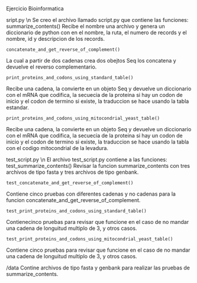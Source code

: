 Ejercicio Bioinformatica 

sript.py \n
Se creo el archivo llamado script.py que contiene las funciones:
    summarize_contents()
Recibe el nombre una archivo y genera un diccionario de python con en el nombre, la ruta, el numero de records y el nombre, id y descripcion de los records.

    concatenate_and_get_reverse_of_complement()
La cual a partir de dos cadenas crea dos obejtos Seq los concatena y devuelve el reverso complementario.

    print_proteins_and_codons_using_standard_table()
Recibe una cadena, la convierte en un objeto Seq y devuelve un diccionario con el mRNA que codifica, la secuecia de la proteina si hay un codon de inicio y el codon de termino si existe, la traduccion se hace usando la tabla estandar.

    print_proteins_and_codons_using_mitocondrial_yeast_table()
Recibe una cadena, la convierte en un objeto Seq y devuelve un diccionario con el mRNA que codifica, la secuecia de la proteina si hay un codon de inicio y el codon de termino si existe, la traduccion se hace usando la tabla con el codigo mitocondrial de la levadura.

test_script.py \n
El archivo test_script.py contiene a las funciones: 
    test_summarize_contents()
Revisar la funcion summarize_contents con tres archivos de tipo fasta y tres archivos de tipo genbank.

    test_concatenate_and_get_reverse_of_complement()
Contiene cinco pruebas con diferentes cadenas y no cadenas para la funcion concatenate_and_get_reverse_of_complement.

    test_print_proteins_and_codons_using_standard_table()
Contienecinco pruebas para revisar que funcione en el caso de no mandar una cadena de longuitud multiplo de 3, y otros casos.

    test_print_proteins_and_codons_using_mitocondrial_yeast_table()
Contiene cinco pruebas para revisar que funcione en el caso de no mandar una cadena de longuitud multiplo de 3, y otros casos.

/data
Contine archivos de tipo fasta y genbank para realizar las pruebas de summarize_contents.
